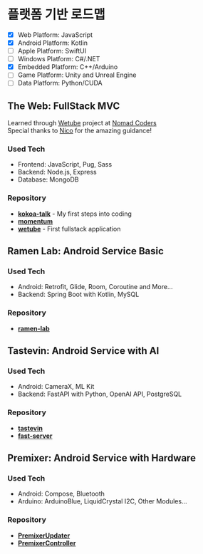# 플랫폼 기반 로드맵

- [x] Web Platform: JavaScript
- [x] Android Platform: Kotlin
- [ ] Apple Platform: SwiftUI
- [ ] Windows Platform: C#/.NET
- [x] Embedded Platform: C++/Arduino
- [ ] Game Platform: Unity and Unreal Engine
- [ ] Data Platform: Python/CUDA

## The Web: FullStack MVC

Learned through [Wetube](https://github.com/YuruCoder/wetube) project at [Nomad Coders](https://nomadcoders.co/wetube)  
Special thanks to [Nico](https://github.com/serranoarevalo) for the amazing guidance!

### Used Tech

- Frontend: JavaScript, Pug, Sass
- Backend: Node.js, Express
- Database: MongoDB

### Repository

- [**kokoa-talk**](https://github.com/YuruCoder/kokoa-talk) - My first steps into coding
- [**momentum**](https://github.com/YuruCoder/momentum)
- [**wetube**](https://github.com/YuruCoder/wetube) - First fullstack application

## Ramen Lab: Android Service Basic

### Used Tech

- Android: Retrofit, Glide, Room, Coroutine and More...
- Backend: Spring Boot with Kotlin, MySQL

### Repository

- [**ramen-lab**](https://github.com/YuruCoder/ramen-lab)

## Tastevin: Android Service with AI

### Used Tech

- Android: CameraX, ML Kit
- Backend: FastAPI with Python, OpenAI API, PostgreSQL

### Repository

- [**tastevin**](https://github.com/YuruCoder/tastevin)
- [**fast-server**](https://github.com/YuruCoder/fast-server)

## Premixer: Android Service with Hardware

### Used Tech

- Android: Compose, Bluetooth
- Arduino: ArduinoBlue, LiquidCrystal I2C, Other Modules...

### Repository

- [**PremixerUpdater**](https://github.com/YuruCoder/PremixerUpdater)
- [**PremixerController**](https://github.com/YuruCoder/PremixerController)
